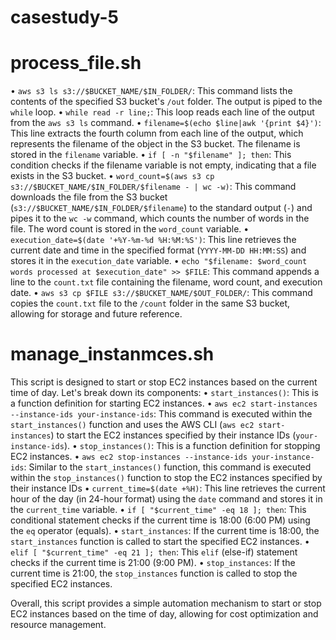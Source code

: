 # casestudy-5
# process_file.sh
•	`aws s3 ls s3://$BUCKET_NAME/$IN_FOLDER/`: This command lists the contents of the specified S3 bucket's `/out` folder. The output is piped to the `while` loop.
•	`while read -r line;`: This loop reads each line of the output from the `aws s3 ls` command.
•	`filename=$(echo $line|awk '{print $4}')`: This line extracts the fourth column from each line of the output, which represents the filename of the object in the S3 bucket. The filename is stored in the `filename` variable.
•	`if [ -n "$filename" ]; then`: This condition checks if the filename variable is not empty, indicating that a file exists in the S3 bucket.
•	`word_count=$(aws s3 cp s3://$BUCKET_NAME/$IN_FOLDER/$filename - | wc -w)`: This command downloads the file from the S3 bucket (`s3://$BUCKET_NAME/$IN_FOLDER/$filename`) to the standard output (`-`) and pipes it to the `wc -w` command, which counts the number of words in the file. The word count is stored in the `word_count` variable.
•	`execution_date=$(date '+%Y-%m-%d %H:%M:%S')`: This line retrieves the current date and time in the specified format (`YYYY-MM-DD HH:MM:SS`) and stores it in the `execution_date` variable.
•	`echo "$filename: $word_count words processed at $execution_date" >> $FILE`: This command appends a line to the `count.txt` file containing the filename, word count, and execution date.
•	`aws s3 cp $FILE s3://$BUCKET_NAME/$OUT_FOLDER/`: This command copies the `count.txt` file to the `/count` folder in the same S3 bucket, allowing for storage and future reference.



# manage_instanmces.sh
This script is designed to start or stop EC2 instances based on the current time of day. Let's break down its components:
•	`start_instances()`: This is a function definition for starting EC2 instances.
•	`aws ec2 start-instances --instance-ids your-instance-ids`: This command is executed within the `start_instances()` function and uses the AWS CLI (`aws ec2 start-instances`) to start the EC2 instances specified by their instance IDs (`your-instance-ids`). 
•	`stop_instances()`: This is a function definition for stopping EC2 instances.
•	`aws ec2 stop-instances --instance-ids your-instance-ids`: Similar to the `start_instances()` function, this command is executed within the `stop_instances()` function to stop the EC2 instances specified by their instance IDs 
•	`current_time=$(date +%H)`: This line retrieves the current hour of the day (in 24-hour format) using the `date` command and stores it in the `current_time` variable.
•	`if [ "$current_time" -eq 18 ]; then`: This conditional statement checks if the current time is 18:00 (6:00 PM) using the `eq` operator (equals).
•	`start_instances`: If the current time is 18:00, the `start_instances` function is called to start the specified EC2 instances.
•	`elif [ "$current_time" -eq 21 ]; then`: This `elif` (else-if) statement checks if the current time is 21:00 (9:00 PM).
•	`stop_instances`: If the current time is 21:00, the `stop_instances` function is called to stop the specified EC2 instances.

Overall, this script provides a simple automation mechanism to start or stop EC2 instances based on the time of day, allowing for cost optimization and resource management.
